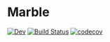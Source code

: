 # Marble

[![Dev](https://img.shields.io/badge/docs-dev-blue.svg)](https://KeitaNakamura.github.io/Marble.jl/dev)
[![Build Status](https://github.com/KeitaNakamura/Marble.jl/workflows/CI/badge.svg)](https://github.com/KeitaNakamura/Marble.jl/actions)
[![codecov](https://codecov.io/gh/KeitaNakamura/Marble.jl/branch/main/graph/badge.svg?token=F3fmhzaGsQ)](https://codecov.io/gh/KeitaNakamura/Marble.jl)
